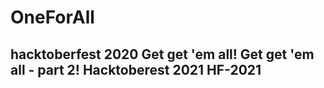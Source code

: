# OneForAll
hacktoberfest 2020 Get get 'em all! Get get 'em all - part 2!
Hacktoberest 2021
HF-2021
------
